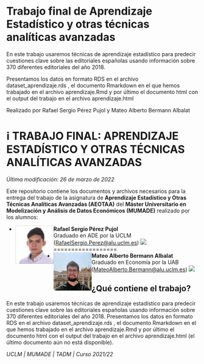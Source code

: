 # Trabajo final de Aprendizaje Estadístico y otras técnicas analíticas avanzadas

En este trabajo usaremos técnicas de aprendizaje estadístico para predecir cuestiones clave sobre las editoriales españolas usando información  sobre 370 diferentes editoriales del año 2018. 

Presentamos los datos en formato RDS en el archivo dataset_aprendizaje.rds , el documento Rmarkdown en el que hemos trabajado en el archivo aprendizaje.Rmd y por último el documento html con el output del trabajo en el archivo aprendizaje.html

Realizado por Rafael Sergio Pérez Pujol  y Mateo Alberto Bermann Albalat

# :information_source: **TRABAJO FINAL: APRENDIZAJE ESTADÍSTICO Y OTRAS TÉCNICAS ANALÍTICAS AVANZADAS**

_Última modificación: 26 de marzo de 2022_

Este repositorio contiene los documentos y archivos necesarios para la entrega del trabajo de la asignatura de **Aprendizaje Estadístico y Otras Técnicas Analíticas Avanzadas (AEOTAA)** del **Máster Universitario en Modelización y Análisis de Datos Económicos (MUMADE)** realizado por los alumnos:

  + **Rafael Sergio Pérez Pujol** <img src="media/figures/rafael.jpg" align="left" height="100px" />  
    Graduado en ADE por la UCLM   
    (RafaelSergio.Perez@alu.uclm.es) [<img src="https://img.icons8.com/material-rounded/24/000000/linkedin--v2.png"/>](https://www.linkedin.com/in/s-p%C3%A9rez-pujol/)   
==================
  + **Mateo Alberto Bermann Albalat**  <img src="media/figures/mateo.jpg" align="left" height="100px" />  
    Graduado en Economía por la UAB  
    (MateoAlberto.Bermann@alu.uclm.es) [<img src="https://img.icons8.com/material-rounded/24/000000/linkedin--v2.png"/>](https://www.linkedin.com/in/mateo-bermann-albalat-449198216)  

## ¿Qué contiene el trabajo?

En este trabajo usaremos técnicas de aprendizaje estadístico para predecir cuestiones clave sobre las editoriales españolas usando información  sobre 370 diferentes editoriales del año 2018.  Presentamos los datos en formato RDS en el archivo dataset_aprendizaje.rds , el documento Rmarkdown en el que hemos trabajado en el archivo aprendizaje.Rmd y por último el documento html con el output del trabajo en el archivo aprendizaje.html (el último documento aún no está disponible).

_UCLM | MUMADE | TADM | Curso 2021/22_
